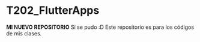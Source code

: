 # T202_FlutterApps
**MI NUEVO REPOSITORIO**
Si se pudo :D
Este repositorio es para los códigos de mis clases.
